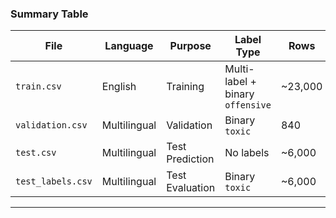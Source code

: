 
### Summary Table

| File              | Language     | Purpose         | Label Type                       | Rows   |
|-------------------|--------------|------------------|----------------------------------|--------|
| `train.csv`        | English       | Training         | Multi-label + binary `offensive` | ~23,000 |
| `validation.csv`   | Multilingual  | Validation       | Binary `toxic`                   | 840    |
| `test.csv`         | Multilingual  | Test Prediction  | No labels                        | ~6,000 |
| `test_labels.csv`  | Multilingual  | Test Evaluation  | Binary `toxic`                   | ~6,000    |

---
